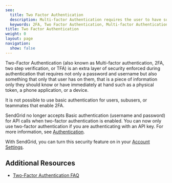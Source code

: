 ```yaml
---
seo:
  title: Two Factor Authentication
  description: Multi-factor Authentication requires the user to have some information that only they could have to log into an account.
  keywords: 2FA, Two Factor Authentication, Multi-factor Authentication, two step verification
title: Two Factor Authentication
weight: 0
layout: page
navigation:
  show: false
---
```


Two-Factor Authentication (also known as Multi-factor authentication, 2FA, two step verification, or TFA) is an extra layer of security enforced during authentication that requires not only a password and username but also something that only that user has on them, that is a piece of information only they should know or have immediately at hand such as a physical token, a phone application, or a device.

<call-out>

 It is not possible to use basic authentication for users, subusers, or teammates that enable 2FA.
 
</call-out>

<call-out type="warning">

SendGrid no longer accepts Basic authentication (username and password) for API calls when two-factor authentication is enabled. You can now only use two-factor authentication if you are authenticating with an API key. For more information, see [Authentication]({{root_url}}//for-developers/sending-email/authentication/).

</call-out>

With SendGrid, you can turn this security feature on in your [Account Settings]({{root_url}}/ui/account-and-settings/two-factor-authentication/).

## Additional Resources
* [Two-Factor Authentication FAQ]({{root_url}}/ui/account-and-settings/two-factor-authentication/)
